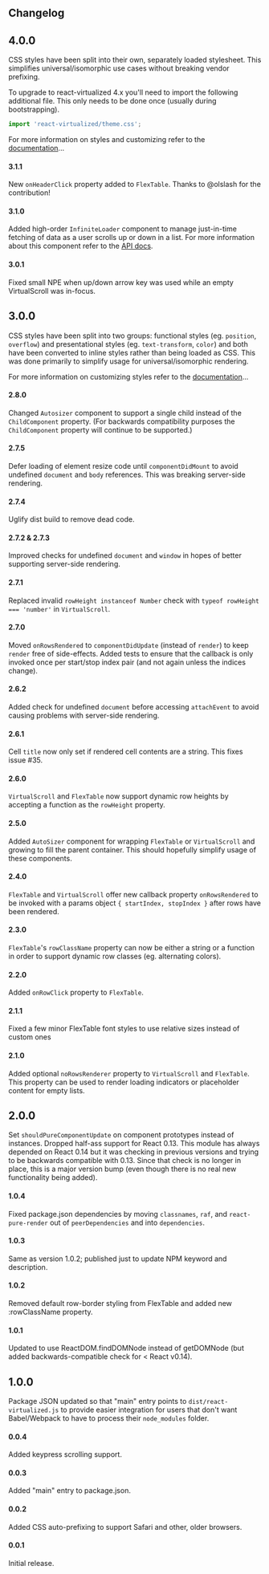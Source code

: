 Changelog
------------

## 4.0.0
CSS styles have been split into their own, separately loaded stylesheet. This simplifies universal/isomorphic use cases without breaking vendor prefixing.

To upgrade to react-virtualized 4.x you'll need to import the following additional file. This only needs to be done once (usually during bootstrapping).
```js
import 'react-virtualized/theme.css';
```

For more information on styles and customizing refer to the [documentation](https://github.com/bvaughn/react-virtualized/#customizing-styles)...

#### 3.1.1
New `onHeaderClick` property added to `FlexTable`. Thanks to @olslash for the contribution!

#### 3.1.0
Added high-order `InfiniteLoader` component to manage just-in-time fetching of data as a user scrolls up or down in a list.
For more information about this component refer to the [API docs](https://github.com/bvaughn/react-virtualized/blob/master/docs/InfiniteLoader.md).

#### 3.0.1
Fixed small NPE when up/down arrow key was used while an empty VirtualScroll was in-focus.

## 3.0.0
CSS styles have been split into two groups: functional styles (eg. `position`, `overflow`) and presentational styles (eg. `text-transform`, `color`) and both have been converted to inline styles rather than being loaded as CSS. This was done primarily to simplify usage for universal/isomorphic rendering.

For more information on customizing styles refer to the [documentation](https://github.com/bvaughn/react-virtualized/#customizing-styles)...

#### 2.8.0
Changed `Autosizer` component to support a single child instead of the `ChildComponent` property.
(For backwards compatibility purposes the `ChildComponent` property will continue to be supported.)

#### 2.7.5
Defer loading of element resize code until `componentDidMount` to avoid undefined `document` and `body` references.
This was breaking server-side rendering.

#### 2.7.4
Uglify dist build to remove dead code.

#### 2.7.2 & 2.7.3
Improved checks for undefined `document` and `window` in hopes of better supporting server-side rendering.

#### 2.7.1
Replaced invalid `rowHeight instanceof Number` check with `typeof rowHeight === 'number'` in `VirtualScroll`.

#### 2.7.0
Moved `onRowsRendered` to `componentDidUpdate` (instead of `render`) to keep `render` free of side-effects.
Added tests to ensure that the callback is only invoked once per start/stop index pair (and not again unless the indices change).

#### 2.6.2
Added check for undefined `document` before accessing `attachEvent` to avoid causing problems with server-side rendering.

#### 2.6.1
Cell `title` now only set if rendered cell contents are a string. This fixes issue #35.

#### 2.6.0
`VirtualScroll` and `FlexTable` now support dynamic row heights by accepting a function as the `rowHeight` property.

#### 2.5.0
Added `AutoSizer` component for wrapping `FlexTable` or `VirtualScroll` and growing to fill the parent container. This should hopefully simplify usage of these components.

#### 2.4.0
`FlexTable` and `VirtualScroll` offer new callback property `onRowsRendered` to be invoked with a params object `{ startIndex, stopIndex }` after rows have been rendered.

#### 2.3.0
`FlexTable`'s `rowClassName` property can now be either a string or a function in order to support dynamic row classes (eg. alternating colors).

#### 2.2.0
Added `onRowClick` property to `FlexTable`.

#### 2.1.1
Fixed a few minor FlexTable font styles to use relative sizes instead of custom ones

#### 2.1.0
Added optional `noRowsRenderer` property to `VirtualScroll` and `FlexTable`.
This property can be used to render loading indicators or placeholder content for empty lists.

## 2.0.0
Set `shouldPureComponentUpdate` on component prototypes instead of instances.
Dropped half-ass support for React 0.13. This module has always depended on React 0.14 but it was checking in previous versions and trying to be backwards compatible with 0.13. Since that check is no longer in place, this is a major version bump (even though there is no real new functionality being added).

#### 1.0.4
Fixed package.json dependencies by moving `classnames`, `raf`, and `react-pure-render` out of `peerDependencies` and into `dependencies`.

#### 1.0.3
Same as version 1.0.2; published just to update NPM keyword and description.

#### 1.0.2
Removed default row-border styling from FlexTable and added new :rowClassName property.

#### 1.0.1
Updated to use ReactDOM.findDOMNode instead of getDOMNode (but added backwards-compatible check for < React v0.14).

## 1.0.0
Package JSON updated so that "main" entry points to `dist/react-virtualized.js` to provide easier integration for users that don't want Babel/Webpack to have to process their `node_modules` folder.

#### 0.0.4
Added keypress scrolling support.

#### 0.0.3
Added "main" entry to package.json.

#### 0.0.2
Added CSS auto-prefixing to support Safari and other, older browsers.

#### 0.0.1
Initial release.
